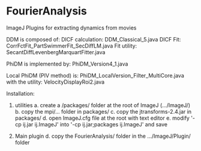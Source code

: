 # FourierAnalysis

ImageJ Plugins for extracting dynamics from movies

DDM is composed of:
DICF calculation: DDM_Classical_5.java
DICF Fit: CorrFctFit_PartSwimmerFit_SecDiffLM.java
Fit utility: SecantDiffLevenbergMarquartFitter.java

PhiDM is implemented by: 
PhiDM_Version4_1.java

Local PhiDM (PIV method) is:
PhiDM_LocalVersion_Filter_MultiCore.java
with the utility: VelocityDisplayRoi2.java

Installation:
1. utilities
a. create a /packages/ folder at the root of ImageJ (.../ImageJ/)
b. copy the mpi/... folder in packages/ 
c. copy the jtransforms-2.4.jar in packages/
d. open ImageJ.cfg file at the root with text editor
e. modify '-cp ij.jar ij.ImageJ' into '-cp ij.jar;packages ij.ImageJ' and save

2. Main plugin
d. copy the FourierAnalysis/ folder in the .../ImageJ/Plugin/ folder 
